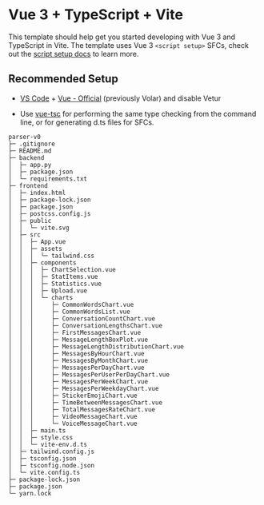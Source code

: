 # Vue 3 + TypeScript + Vite

This template should help get you started developing with Vue 3 and TypeScript in Vite. The template uses Vue 3 `<script setup>` SFCs, check out the [script setup docs](https://v3.vuejs.org/api/sfc-script-setup.html#sfc-script-setup) to learn more.

## Recommended Setup

- [VS Code](https://code.visualstudio.com/) + [Vue - Official](https://marketplace.visualstudio.com/items?itemName=Vue.volar) (previously Volar) and disable Vetur

- Use [vue-tsc](https://github.com/vuejs/language-tools/tree/master/packages/tsc) for performing the same type checking from the command line, or for generating d.ts files for SFCs.

```
parser-v0
├─ .gitignore
├─ README.md
├─ backend
│  ├─ app.py
│  ├─ package.json
│  └─ requirements.txt
├─ frontend
│  ├─ index.html
│  ├─ package-lock.json
│  ├─ package.json
│  ├─ postcss.config.js
│  ├─ public
│  │  └─ vite.svg
│  ├─ src
│  │  ├─ App.vue
│  │  ├─ assets
│  │  │  └─ tailwind.css
│  │  ├─ components
│  │  │  ├─ ChartSelection.vue
│  │  │  ├─ StatItems.vue
│  │  │  ├─ Statistics.vue
│  │  │  ├─ Upload.vue
│  │  │  └─ charts
│  │  │     ├─ CommonWordsChart.vue
│  │  │     ├─ CommonWordsList.vue
│  │  │     ├─ ConversationCountChart.vue
│  │  │     ├─ ConversationLengthsChart.vue
│  │  │     ├─ FirstMessagesChart.vue
│  │  │     ├─ MessageLengthBoxPlot.vue
│  │  │     ├─ MessageLengthDistributionChart.vue
│  │  │     ├─ MessagesByHourChart.vue
│  │  │     ├─ MessagesByMonthChart.vue
│  │  │     ├─ MessagesPerDayChart.vue
│  │  │     ├─ MessagesPerUserPerDayChart.vue
│  │  │     ├─ MessagesPerWeekChart.vue
│  │  │     ├─ MessagesPerWeekdayChart.vue
│  │  │     ├─ StickerEmojiChart.vue
│  │  │     ├─ TimeBetweenMessagesChart.vue
│  │  │     ├─ TotalMessagesRateChart.vue
│  │  │     ├─ VideoMessageChart.vue
│  │  │     └─ VoiceMessageChart.vue
│  │  ├─ main.ts
│  │  ├─ style.css
│  │  └─ vite-env.d.ts
│  ├─ tailwind.config.js
│  ├─ tsconfig.json
│  ├─ tsconfig.node.json
│  └─ vite.config.ts
├─ package-lock.json
├─ package.json
└─ yarn.lock

```
